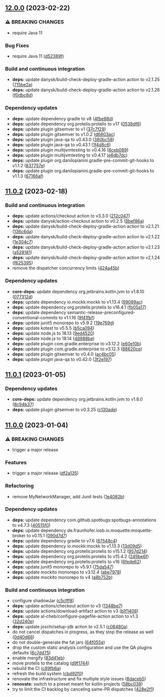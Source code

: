 ## [12.0.0](https://github.com/Protelis/Protelis-Demo/compare/11.0.2...12.0.0) (2023-02-22)


### ⚠ BREAKING CHANGES

* require Java 11

### Bug Fixes

* require Java 11 ([d52389f](https://github.com/Protelis/Protelis-Demo/commit/d52389f400b423678de1fcc26ff6acf78d45a080))


### Build and continuous integration

* **deps:** update danysk/build-check-deploy-gradle-action action to v2.1.25 ([715be2a](https://github.com/Protelis/Protelis-Demo/commit/715be2a0d76a6004ac76e8bddf92ac589d1e71ab))
* **deps:** update danysk/build-check-deploy-gradle-action action to v2.1.26 ([f0dbc8d](https://github.com/Protelis/Protelis-Demo/commit/f0dbc8da8662e3b85225a54234c62a1d64ca0ae7))


### Dependency updates

* **deps:** update dependency gradle to v8 ([4fbe88d](https://github.com/Protelis/Protelis-Demo/commit/4fbe88d47f9c8996e08eb3e63b4f57a62bf1a510))
* **deps:** update dependency org.protelis:protelis to v17 ([0538df6](https://github.com/Protelis/Protelis-Demo/commit/0538df61d764f943f22339a61a4a3d7a6f79f02a))
* **deps:** update plugin gitsemver to v1 ([37c7f29](https://github.com/Protelis/Protelis-Demo/commit/37c7f292c0c3d1bb06ec92f1e1c979b8bfe755ca))
* **deps:** update plugin gitsemver to v1.0.2 ([d6603ac](https://github.com/Protelis/Protelis-Demo/commit/d6603ac8f6ba9c8aa39cc8aa89bc1904f2b6be89))
* **deps:** update plugin java-qa to v0.43.0 ([380bc58](https://github.com/Protelis/Protelis-Demo/commit/380bc58aef0e0e6e3f8940619460fec259f0d88c))
* **deps:** update plugin java-qa to v0.43.1 ([1f4d8c6](https://github.com/Protelis/Protelis-Demo/commit/1f4d8c6f51249bb2f56140909bc2738b73863b74))
* **deps:** update plugin multijvmtesting to v0.4.16 ([6ceb089](https://github.com/Protelis/Protelis-Demo/commit/6ceb0894a706b15fd7ee7e7725d2daa5e9b6e86e))
* **deps:** update plugin multijvmtesting to v0.4.17 ([e6db7dc](https://github.com/Protelis/Protelis-Demo/commit/e6db7dc5940f3828cbcccf4b6685895df79c10d6))
* **deps:** update plugin org.danilopianini.gradle-pre-commit-git-hooks to v1.1.2 ([837757e](https://github.com/Protelis/Protelis-Demo/commit/837757eaaf48a9a7e6ed9b049383bb5c23444822))
* **deps:** update plugin org.danilopianini.gradle-pre-commit-git-hooks to v1.1.3 ([67166af](https://github.com/Protelis/Protelis-Demo/commit/67166af9a2ffe747b57f5dbc19c8afd8131e19e2))

## [11.0.2](https://github.com/Protelis/Protelis-Demo/compare/11.0.1...11.0.2) (2023-02-18)


### Build and continuous integration

* **deps:** update actions/checkout action to v3.3.0 ([212c047](https://github.com/Protelis/Protelis-Demo/commit/212c047d191bb7e4dedddfe77efbb498561c3236))
* **deps:** update danysk/action-checkout action to v0.2.5 ([8bef86a](https://github.com/Protelis/Protelis-Demo/commit/8bef86a67e4f5c872a79ddd515a746284ec04192))
* **deps:** update danysk/build-check-deploy-gradle-action action to v2.1.21 ([136c6da](https://github.com/Protelis/Protelis-Demo/commit/136c6da48c0b9b041f5f76b7913d9bce63574774))
* **deps:** update danysk/build-check-deploy-gradle-action action to v2.1.22 ([1e304c7](https://github.com/Protelis/Protelis-Demo/commit/1e304c7e9197081266e29855a48ac6040e4009d9))
* **deps:** update danysk/build-check-deploy-gradle-action action to v2.1.23 ([a528181](https://github.com/Protelis/Protelis-Demo/commit/a528181a00f098108d24475cfe3b0d7eb83fb16d))
* **deps:** update danysk/build-check-deploy-gradle-action action to v2.1.24 ([f625395](https://github.com/Protelis/Protelis-Demo/commit/f6253956a23392a9cd1336c548ee185e11741ccf))
* remove the dispatcher concurrency limits ([424a45b](https://github.com/Protelis/Protelis-Demo/commit/424a45bc68afd9cda835f5d92dece422ad722d00))


### Dependency updates

* **core-deps:** update dependency org.jetbrains.kotlin.jvm to v1.8.10 ([077312d](https://github.com/Protelis/Protelis-Demo/commit/077312d41365e032f10bb6ba784737caf25cd310))
* **deps:** update dependency io.mockk:mockk to v1.13.4 ([99089ac](https://github.com/Protelis/Protelis-Demo/commit/99089ac312144504039507e92046d7bc5069cb6f))
* **deps:** update dependency org.protelis:protelis to v16.4.1 ([fb05a17](https://github.com/Protelis/Protelis-Demo/commit/fb05a1735048a9b0a955a752d33ec583340e23a4))
* **deps:** update dependency semantic-release-preconfigured-conventional-commits to v1.1.16 ([9f41fbf](https://github.com/Protelis/Protelis-Demo/commit/9f41fbf3442df0b4060ad47cd518e04b7b68a33d))
* **deps:** update junit5 monorepo to v5.9.2 ([19e769d](https://github.com/Protelis/Protelis-Demo/commit/19e769d40a253cc027e7b57e809e10cd3d91fa1b))
* **deps:** update kotest to v5.5.5 ([b5ca094](https://github.com/Protelis/Protelis-Demo/commit/b5ca09446527788c81acd384e7e1f4cd83eeb667))
* **deps:** update node.js to 18.13 ([9ed4520](https://github.com/Protelis/Protelis-Demo/commit/9ed4520dcfdc749f1986a1e680067b79894e1f12))
* **deps:** update node.js to 18.14 ([48988be](https://github.com/Protelis/Protelis-Demo/commit/48988beadb47b07a84f1dc10441898537521ce01))
* **deps:** update plugin com.gradle.enterprise to v3.12.2 ([e60e10b](https://github.com/Protelis/Protelis-Demo/commit/e60e10b81a3ada61405cec7af09b84ef5c21872b))
* **deps:** update plugin com.gradle.enterprise to v3.12.3 ([88620ce](https://github.com/Protelis/Protelis-Demo/commit/88620ceb70869927faf989cc8b6abffa62583ece))
* **deps:** update plugin gitsemver to v0.4.0 ([ac4bc05](https://github.com/Protelis/Protelis-Demo/commit/ac4bc0580092f945155a2326b8267829c3de3a55))
* **deps:** update plugin java-qa to v0.42.0 ([3f2e197](https://github.com/Protelis/Protelis-Demo/commit/3f2e197010683797caf025903997b0ab67cd24f4))

## [11.0.1](https://github.com/Protelis/Protelis-Demo/compare/11.0.0...11.0.1) (2023-01-05)


### Dependency updates

* **core-deps:** update dependency org.jetbrains.kotlin.jvm to v1.8.0 ([8c94b37](https://github.com/Protelis/Protelis-Demo/commit/8c94b37afef5547ef849a9989a5408c7f14f448c))
* **deps:** update plugin gitsemver to v0.3.25 ([c130ade](https://github.com/Protelis/Protelis-Demo/commit/c130ade87c8646e7530c79875ccd7a28903fc51b))

## [11.0.0](https://github.com/Protelis/Protelis-Demo/compare/10.1.1...11.0.0) (2023-01-04)


### ⚠ BREAKING CHANGES

* trigger a major release

### Features

* trigger a major release ([df2a135](https://github.com/Protelis/Protelis-Demo/commit/df2a135c53e2aadadb40fdf7862d7c389b524b0c))


### Refactoring

* remove MyNetworkManager, add Junit tests ([1e4082b](https://github.com/Protelis/Protelis-Demo/commit/1e4082bb93d82e7dd6bcf1ded2864d9b16a612fe))


### Dependency updates

* **deps:** update dependency com.github.spotbugs:spotbugs-annotations to v4.7.3 ([40515f0](https://github.com/Protelis/Protelis-Demo/commit/40515f0d94bda688825f1ca0b738a1273fd1beef))
* **deps:** update dependency de.fraunhofer.iosb.io.moquette:moquette-broker to v0.15.1 ([090d7d7](https://github.com/Protelis/Protelis-Demo/commit/090d7d75569081e8e01a6ce3e4fc7cdd1634e02b))
* **deps:** update dependency gradle to v7.6 ([87548c4](https://github.com/Protelis/Protelis-Demo/commit/87548c4c2445551d797faac598b36843f8c6e33b))
* **deps:** update dependency io.mockk:mockk to v1.13.3 ([13d09d5](https://github.com/Protelis/Protelis-Demo/commit/13d09d51e6d868b67d77063e3b0b02cfe80a5c11))
* **deps:** update dependency org.protelis:protelis to v15.1.2 ([957d214](https://github.com/Protelis/Protelis-Demo/commit/957d214c6a5398de238710650c801315cafae9e0))
* **deps:** update dependency org.protelis:protelis to v15.4.2 ([249be6f](https://github.com/Protelis/Protelis-Demo/commit/249be6f27bb4fbb923f71a5c0aa85bae2318b3fa))
* **deps:** update dependency org.protelis:protelis to v16 ([6fede62](https://github.com/Protelis/Protelis-Demo/commit/6fede629231b88e91d8a2b99cad973b7e313afb6))
* **deps:** update junit5 monorepo to v5.9.1 ([75da547](https://github.com/Protelis/Protelis-Demo/commit/75da5476c99757c04bde98f9023f532e67e12b1c))
* **deps:** update mockito monorepo to v3.12.4 ([abe7978](https://github.com/Protelis/Protelis-Demo/commit/abe79789d4d6c8b79f9952f7d4341685889ac2d9))
* **deps:** update mockito monorepo to v4 ([a8b752b](https://github.com/Protelis/Protelis-Demo/commit/a8b752b048f7950a5d6bd928987568c8e4e9d533))


### Build and continuous integration

* configure shadowJar ([c5cfff8](https://github.com/Protelis/Protelis-Demo/commit/c5cfff8f8eb821cb2985826095230dffe0c8a594))
* **deps:** update actions/checkout action to v3 ([1348be7](https://github.com/Protelis/Protelis-Demo/commit/1348be70c9b974c749b080621d34a910f631c75a))
* **deps:** update actions/download-artifact action to v3 ([b1f1408](https://github.com/Protelis/Protelis-Demo/commit/b1f14084692b7f0c7ea2f3d57e2bed2697d24a60))
* **deps:** update al-cheb/configure-pagefile-action action to v1.3 ([32d240e](https://github.com/Protelis/Protelis-Demo/commit/32d240ec4ea2dcf5636c0c90baf453a6f9f3daad))
* **deps:** update joschi/setup-jdk action to v2.5.1 ([c06480a](https://github.com/Protelis/Protelis-Demo/commit/c06480a02e28a952c7158bcfc85486e5d1b969d5))
* do not cancel dispatches in progress, as they stop the release as well ([0d40d68](https://github.com/Protelis/Protelis-Demo/commit/0d40d68f4b05b8163c29a1579dc9a17ef2d7b0e7))
* do not double-generate the fat jars ([64f055e](https://github.com/Protelis/Protelis-Demo/commit/64f055ec79fe50d2d280d529b139c39d83d8361c))
* drop the custom static analysis configuration and use the QA plugins defaults ([6c7dd75](https://github.com/Protelis/Protelis-Demo/commit/6c7dd75b978f6c5f4c9dbec1129d27c54126b1f5))
* enable mergify ([83d41eb](https://github.com/Protelis/Protelis-Demo/commit/83d41eb9a44519b968b2152a247f525c8b68e8a7))
* move protelis to the catalog ([d9f1744](https://github.com/Protelis/Protelis-Demo/commit/d9f1744ae38387ae28c2c77106b88457cd999719))
* rebuild the CI ([c89fb6a](https://github.com/Protelis/Protelis-Demo/commit/c89fb6af8404a5e23a454ae04daa754b2c2e4650))
* refresh the build system ([cbd92f0](https://github.com/Protelis/Protelis-Demo/commit/cbd92f06a0150c31f4c7a92df57fddb9ed1ab090))
* renovate the infrastructure and fix multiple style issues ([8daceb5](https://github.com/Protelis/Protelis-Demo/commit/8daceb58c169e5a2f5cad2bb9137eadd44cadc01))
* **renovate:** switch to a preset meant for kotlin projects ([58bc039](https://github.com/Protelis/Protelis-Demo/commit/58bc039fcc7cb45f909c173f39d103ccc1a60b3c))
* try to limit the CI backlog by canceling same-PR dispatches ([428e2f1](https://github.com/Protelis/Protelis-Demo/commit/428e2f1c412556a860995e7a43870d595f275162))
